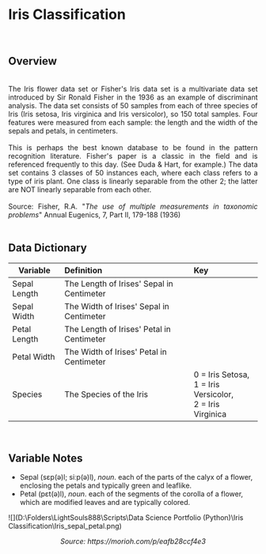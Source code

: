 # **Iris Classification**

<br>

## Overview

<br>

<div style="text-align: justify">  
The Iris flower data set or Fisher's Iris data set is a multivariate data set introduced by Sir Ronald Fisher in the 1936 as an example of discriminant analysis. The data set consists of 50 samples from each of three species of Iris (Iris setosa, Iris virginica and Iris versicolor), so 150 total samples. Four features were measured from each sample: the length and the width of the sepals and petals, in centimeters.
<br>
<br>
This is perhaps the best known database to be found in the
pattern recognition literature.  Fisher's paper is a classic in the field and
is referenced frequently to this day.  (See Duda & Hart, for example.)  The
data set contains 3 classes of 50 instances each, where each class refers to a
type of iris plant.  One class is linearly separable from the other 2; the
latter are NOT linearly separable from each other.
<br>
<br>
Source: Fisher, R.A. "<i>The use of multiple measurements in taxonomic problems</i>" Annual Eugenics, 7, Part II, 179-188 (1936)
</div>

<br>

## Data Dictionary

| Variable     | Definition                                | Key                                                          |
| ------------ | :---------------------------------------- | :----------------------------------------------------------- |
| Sepal Length | The Length of Irises' Sepal in Centimeter |                                                              |
| Sepal Width  | The Width of Irises' Sepal in Centimeter  |                                                              |
| Petal Length | The Length of Irises' Petal in Centimeter |                                                              |
| Petal Width  | The Width of Irises' Petal in Centimeter  |                                                              |
| Species      | The Species of the Iris                   | 0 = Iris Setosa, <br>1 = Iris Versicolor, <br/>2 = Iris Virginica <br/> |

<br>

## Variable Notes

- Sepal (sɛp(ə)l; siːp(ə)l), *noun*. each of the parts of the calyx of a flower, enclosing the petals and typically green and leaflike.
- Petal (pɛt(ə)l), *noun*. each of the segments of the corolla of a flower, which are modified leaves and are typically colored.

![](D:\Folders\LightSouls888\Scripts\Data Science Portfolio (Python)\Iris Classification\Iris_sepal_petal.png)

<center> <i>Source: https://morioh.com/p/eafb28ccf4e3</i> </center>

